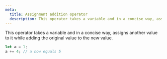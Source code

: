```yaml
---
meta:
  title: Assignment addition operator
  description: This operator takes a variable and in a concise way, assigns another value to it while adding the original value to the new value.
---
```


This operator takes a variable and in a concise way, assigns another
value to it while adding the original value to the new value.

```javascript
let a = 1;
a += 4; // a now equals 5
```
